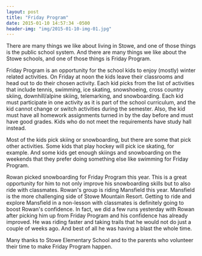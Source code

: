 ```yaml
---
layout: post
title: "Friday Program"
date: 2015-01-10 14:57:34 -0500
header-img: "img/2015-01-10-img-01.jpg"
---
```

There are many things we like about living in Stowe, and one of those things is the public school system. And there are many things we like about the Stowe schools, and one of those things is Friday Program. 

Friday Program is an opportunity for the school kids to enjoy (mostly) winter related activities. On Friday at noon the kids leave their classrooms and head out to do their chosen activity. Each kid picks from the list of activities that include tennis, swimming, ice skating, snowshoeing, cross country skiing, downhill/alpine skiing, telemarking, and snowboarding. Each kid must participate in one activity as it is part of the school curriculum, and the kid cannot change or switch activities during the semester. Also, the kid must have all homework assignments turned in by the day before and must have good grades. Kids who do not meet the requirements have study hall instead.

Most of the kids pick skiing or snowboarding, but there are some that pick other activities. Some kids that play hockey will pick ice skating, for example. And some kids get enough skiings and snowboarding on the weekends that they prefer doing something else like swimming for Friday Program.

Rowan picked snowboarding for Friday Program this year. This is a great opportunity for him to not only improve his snowboarding skills but to also ride with classmates. Rowan's group is riding Mansfield this year. Mansfield is the more challenging side of Stowe Mountain Resort. Getting to ride and explore Mansfield in a non-lesson with classmates is definitely going to boost Rowan's confidence. In fact, we did a few runs yesterday with Rowan after picking him up from Friday Program and his confidence has already improved. He was riding faster and taking trails that he would not do just a couple of weeks ago. And best of all he was having a blast the whole time.

Many thanks to Stowe Elementary School and to the parents who volunteer their time to make Friday Program happen. 